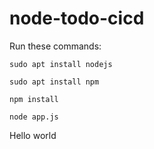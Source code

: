 # node-todo-cicd

Run these commands:


`sudo apt install nodejs`


`sudo apt install npm`


`npm install`

`node app.js`

Hello world

